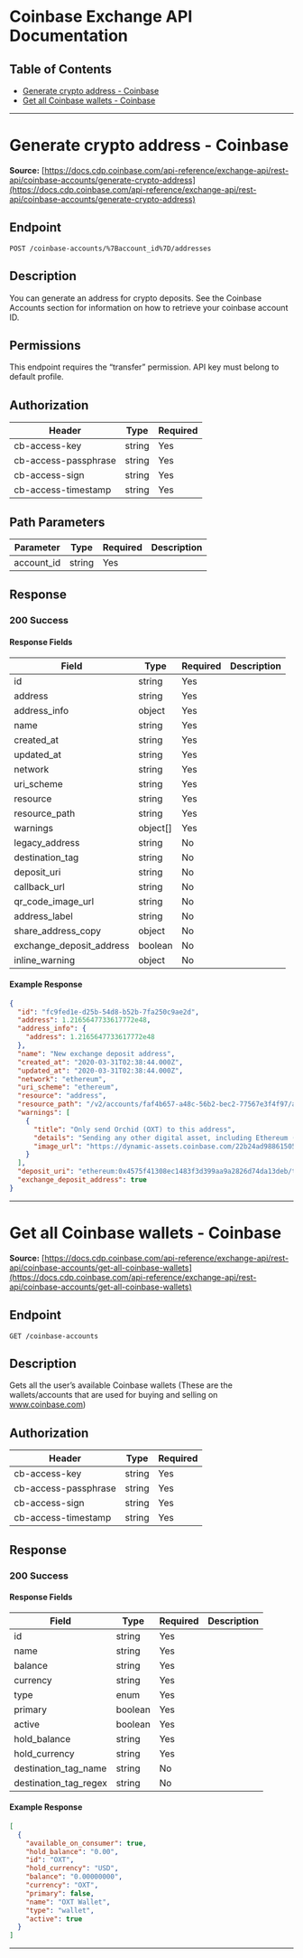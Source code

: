 # Coinbase Exchange API Documentation

## Table of Contents

- [Generate crypto address - Coinbase](#generate-crypto-address-coinbase)
- [Get all Coinbase wallets - Coinbase](#get-all-coinbase-wallets-coinbase)

---

# Generate crypto address - Coinbase

**Source:**
[https://docs.cdp.coinbase.com/api-reference/exchange-api/rest-api/coinbase-accounts/generate-crypto-address](https://docs.cdp.coinbase.com/api-reference/exchange-api/rest-api/coinbase-accounts/generate-crypto-address)

## Endpoint

`POST /coinbase-accounts/%7Baccount_id%7D/addresses`

## Description

You can generate an address for crypto deposits. See the Coinbase Accounts
section for information on how to retrieve your coinbase account ID.

## Permissions

This endpoint requires the “transfer” permission. API key must belong to default
profile.

## Authorization

| Header               | Type   | Required |
| -------------------- | ------ | -------- |
| cb-access-key        | string | Yes      |
| cb-access-passphrase | string | Yes      |
| cb-access-sign       | string | Yes      |
| cb-access-timestamp  | string | Yes      |

## Path Parameters

| Parameter  | Type   | Required | Description |
| ---------- | ------ | -------- | ----------- |
| account_id | string | Yes      |             |

## Response

### 200 Success

#### Response Fields

| Field                    | Type     | Required | Description |
| ------------------------ | -------- | -------- | ----------- |
| id                       | string   | Yes      |             |
| address                  | string   | Yes      |             |
| address_info             | object   | Yes      |             |
| name                     | string   | Yes      |             |
| created_at               | string   | Yes      |             |
| updated_at               | string   | Yes      |             |
| network                  | string   | Yes      |             |
| uri_scheme               | string   | Yes      |             |
| resource                 | string   | Yes      |             |
| resource_path            | string   | Yes      |             |
| warnings                 | object[] | Yes      |             |
| legacy_address           | string   | No       |             |
| destination_tag          | string   | No       |             |
| deposit_uri              | string   | No       |             |
| callback_url             | string   | No       |             |
| qr_code_image_url        | string   | No       |             |
| address_label            | string   | No       |             |
| share_address_copy       | object   | No       |             |
| exchange_deposit_address | boolean  | No       |             |
| inline_warning           | object   | No       |             |

#### Example Response

```json
{
  "id": "fc9fed1e-d25b-54d8-b52b-7fa250c9ae2d",
  "address": 1.2165647733617772e48,
  "address_info": {
    "address": 1.2165647733617772e48
  },
  "name": "New exchange deposit address",
  "created_at": "2020-03-31T02:38:44.000Z",
  "updated_at": "2020-03-31T02:38:44.000Z",
  "network": "ethereum",
  "uri_scheme": "ethereum",
  "resource": "address",
  "resource_path": "/v2/accounts/faf4b657-a48c-56b2-bec2-77567e3f4f97/addresses/fc9fed1e-d25b-54d8-b52b-7fa250c9ae2d",
  "warnings": [
    {
      "title": "Only send Orchid (OXT) to this address",
      "details": "Sending any other digital asset, including Ethereum (ETH), will result in permanent loss.",
      "image_url": "https://dynamic-assets.coinbase.com/22b24ad9886150535671f158ccb0dd9d12089803728551c998e17e0f503484e9c38f3e8735354b5e622753684f040488b08d55b8ef5fef51592680f0c572bdfe/asset_icons/023010d790b9b1f47bc285802eafeab3d83c4de2029fe808d59935fbc54cdd7c.png"
    }
  ],
  "deposit_uri": "ethereum:0x4575f41308ec1483f3d399aa9a2826d74da13deb/transfer?address=0xd518A6B23D8bCA15B9cC46a00Be8a818E34Ca79E",
  "exchange_deposit_address": true
}
```

---

# Get all Coinbase wallets - Coinbase

**Source:**
[https://docs.cdp.coinbase.com/api-reference/exchange-api/rest-api/coinbase-accounts/get-all-coinbase-wallets](https://docs.cdp.coinbase.com/api-reference/exchange-api/rest-api/coinbase-accounts/get-all-coinbase-wallets)

## Endpoint

`GET /coinbase-accounts`

## Description

Gets all the user’s available Coinbase wallets (These are the wallets/accounts
that are used for buying and selling on www.coinbase.com)

## Authorization

| Header               | Type   | Required |
| -------------------- | ------ | -------- |
| cb-access-key        | string | Yes      |
| cb-access-passphrase | string | Yes      |
| cb-access-sign       | string | Yes      |
| cb-access-timestamp  | string | Yes      |

## Response

### 200 Success

#### Response Fields

| Field                 | Type         | Required | Description |
| --------------------- | ------------ | -------- | ----------- |
| id                    | string       | Yes      |             |
| name                  | string       | Yes      |             |
| balance               | string       | Yes      |             |
| currency              | string       | Yes      |             |
| type                  | enum<string> | Yes      |             |
| primary               | boolean      | Yes      |             |
| active                | boolean      | Yes      |             |
| hold_balance          | string       | Yes      |             |
| hold_currency         | string       | Yes      |             |
| destination_tag_name  | string       | No       |             |
| destination_tag_regex | string       | No       |             |

#### Example Response

```json
[
  {
    "available_on_consumer": true,
    "hold_balance": "0.00",
    "id": "OXT",
    "hold_currency": "USD",
    "balance": "0.00000000",
    "currency": "OXT",
    "primary": false,
    "name": "OXT Wallet",
    "type": "wallet",
    "active": true
  }
]
```

---
